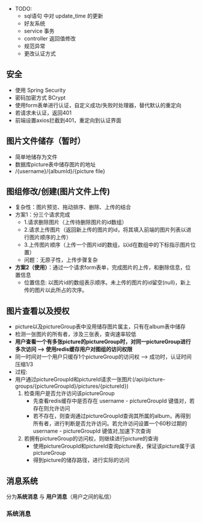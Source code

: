 * TODO:
  * sql语句 中对 update_time 的更新
  * 好友系统
  * service 事务
  * controller 返回值修改
  * 规范异常
  * 更改认证方式

## 安全
* 使用 Spring Security
* 密码加密方式 BCrypt
* 使用form表单进行认证，自定义成功/失败时处理器，替代默认的重定向
* 若请求未认证，返回401
* 前端设置axios拦截到401，重定向到认证界面

## 图片文件储存（暂时）
* 简单地储存为文件
* 数据库picture表中储存图片的地址
* /{username}/{albumId}/{picture file}

## 图组修改/创建(图片文件上传)
* 复杂性：图片预览、拖动排序、删除、上传的结合
* 方案1：分三个请求完成
  * 1.请求删除图片（上传待删除图片的id数组）
  * 2.请求上传图片（返回新上传的图片的id，将其填入前端的图片列表以进行图片顺序的上传）
  * 3.上传图片顺序（上传一个图片id的数组，以id在数组中的下标指示图片位置）
  * 问题：无原子性，上传步骤复杂
* **方案2（使用）**：通过一个请求form表单，完成图片的上传，和删除信息，位置信息
  * 位置信息: 以图片id的数组表示顺序。未上传的图片的id留空(null)，新上传的图片以此所占的次序。

## 图片查看以及授权
  * picture以及pictureGroup表中没用储存图片属主，只有在album表中储存
  * 检测一张图片的所有者，涉及三张表，查询速率较低
  * **用户查看一个有多张picture的pictureGroup时，对同一pictureGroup进行多次访问 --> 使用redis缓存用户对图组的访问权限**
  * 同一时间对一个用户只缓存1个pictureGroup的访问权 --> 成功时，认证时间压缩1/3
  * 过程:
  * 用户通过pictureGroupId和pictureId请求一张图片(/api/picture-groups/{pictureGroupId}/pictures/{pictureId})
    1. 检查用户是否允许访问该pictureGroup
       * 先查看redis缓存中是否存在 username - pictureGroupId 键值对，若存在则允许访问
       * 若不存在，则查询通过pictureGroupId查询其所属的album，再得到所有者，进行判断是否允许访问。若允许访问设置一个60秒过期的username - pictureGroupId 键值对,加速下次查询
    2. 若拥有pictureGroup的访问权，则继续进行picture的查询
       * 使用pictureGroupId和pictureId查询picture表，保证该picture属于该pictureGroup
       * 得到picture的储存路径，进行实际的访问

## 消息系统
分为**系统消息** 与 **用户消息**（用户之间的私信）
### 系统消息
